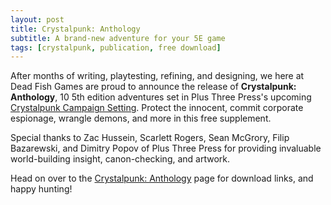 ```yaml
---
layout: post
title: Crystalpunk: Anthology
subtitle: A brand-new adventure for your 5E game
tags: [crystalpunk, publication, free download]
---
```


After months of writing, playtesting, refining, and designing, we here at Dead Fish Games are proud to announce the release of **Crystalpunk: Anthology**, 10 5th edition adventures set in Plus Three Press's upcoming [Crystalpunk Campaign Setting](https://plusthreepress.com/). Protect the innocent, commit corporate espionage, wrangle demons, and more in this free supplement.

Special thanks to Zac Hussein, Scarlett Rogers, Sean McGrory, Filip Bazarewski, and Dimitry Popov of Plus Three Press for providing invaluable world-building insight, canon-checking, and artwork.

Head on over to the [Crystalpunk: Anthology](/anthology) page for download links, and happy hunting!